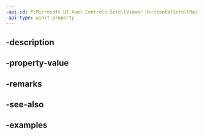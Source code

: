 ```yaml
---
-api-id: P:Microsoft.UI.Xaml.Controls.ScrollViewer.HorizontalScrollRailingMode
-api-type: winrt property
---
```


## -description

## -property-value

## -remarks

## -see-also

## -examples

